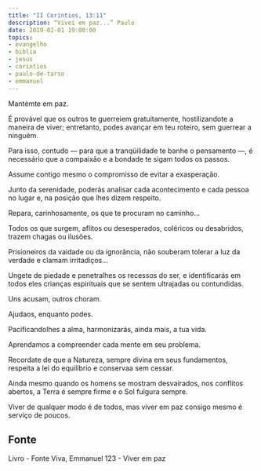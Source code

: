 ```yaml
---
title: "II Coríntios, 13:11"
description: “Vivei em paz...” Paulo
date: 2019-02-01 19:00:00
topics: 
- evangelho
- biblia
- jesus
- corintios
- paulo-de-tarso
- emmanuel
---
```


Mantém­te em paz.

É provável que os outros te guerreiem gratuitamente, hostilizando­te a
maneira de viver; entretanto, podes avançar em teu roteiro, sem guerrear a ninguém.

Para isso, contudo — para que a tranqüilidade te banhe o pensamento —, é
necessário que a compaixão e a bondade te sigam todos os passos.

Assume contigo mesmo o compromisso de evitar a exasperação.

Junto da serenidade, poderás analisar cada acontecimento e cada pessoa no
lugar e, na posição que lhes dizem respeito.

Repara, carinhosamente, os que te procuram no caminho...

Todos os que surgem, aflitos ou desesperados, coléricos ou desabridos,
trazem chagas ou ilusões.

Prisioneiros da vaidade ou da ignorância, não souberam tolerar a luz da
verdade e clamam irritadiços...

Unge­te de piedade e penetra­lhes os recessos do ser, e identificarás em
todos eles crianças espirituais que se sentem ultrajadas ou contundidas.

Uns acusam, outros choram.

Ajuda­os, enquanto podes.

Pacificando­lhes a alma, harmonizarás, ainda mais, a tua vida.

Aprendamos a compreender cada mente em seu problema.

Recorda­te de que a Natureza, sempre divina em seus fundamentos, respeita
a lei do equilíbrio e conserva­a sem cessar.

Ainda mesmo quando os homens se mostram desvairados, nos conflitos
abertos, a Terra é sempre firme e o Sol fulgura sempre.

Viver de qualquer modo é de todos, mas viver em paz consigo mesmo é
serviço de poucos.


## Fonte
Livro - Fonte Viva, Emmanuel
123 - Viver em paz
